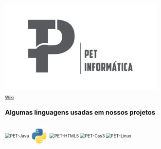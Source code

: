 <div>

  <img src="PET_logo.png" width="500"/>

[Wiki](https://github.com/petinfpucrs/petinf/wiki)
  </div>
<h2>Algumas linguagens usadas em nossos projetos</h2>

</div>
  <div style="display: inline_block"><br>
 <img align="center" alt="PET-Java" height="60" width="60" src="https://cdn.jsdelivr.net/gh/devicons/devicon/icons/java/java-original.svg">
    <img align="center" alt="PET-Python" height="60" width="60"src="https://raw.githubusercontent.com/devicons/devicon/master/icons/python/python-original.svg"> 
   <img align="center" alt="PET-HTML5" height="60" width="60" src="https://cdn.jsdelivr.net/gh/devicons/devicon/icons/html5/html5-original.svg">
    <img align="center" alt="PET-Css3" height = "60" width="60" src="https://cdn.jsdelivr.net/gh/devicons/devicon/icons/css3/css3-original.svg">
    <img align="center" alt="PET-Linux" height = "60" width="60"src="https://cdn.jsdelivr.net/gh/devicons/devicon/icons/linux/linux-plain.svg">
</div>
